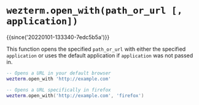 # `wezterm.open_with(path_or_url [, application])`

{{since('20220101-133340-7edc5b5a')}}

This function opens the specified `path_or_url` with either the specified
`application` or uses the default application if `application` was not passed
in.

```lua
-- Opens a URL in your default browser
wezterm.open_with 'http://example.com'

-- Opens a URL specifically in firefox
wezterm.open_with('http://example.com', 'firefox')
```

